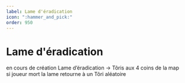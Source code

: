 ```yaml
---
label: Lame d'éradication
icon: ":hammer_and_pick:"
order: 950
---
```


# Lame d'éradication


en cours de création
Lame d’éradication -> Tôris aux 4 coins de la map <br>
si joueur mort la lame retourne à un Tôri aléatoire <br>
